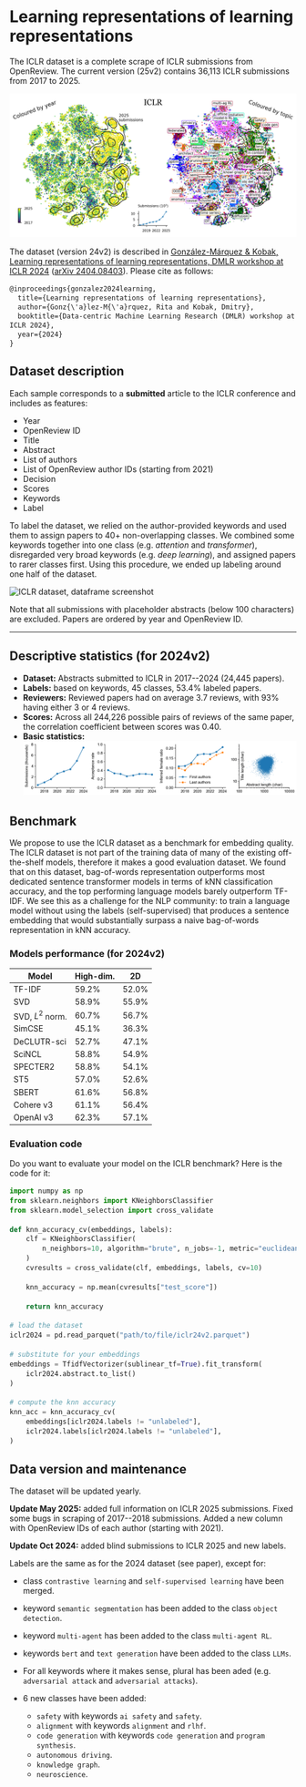 # Learning representations of learning representations

The ICLR dataset is a complete scrape of ICLR submissions from OpenReview. The current version (25v2) contains 36,113 ICLR submissions from 2017 to 2025.

![ICLR dataset, SBERT embedding](/results/figures/iclr2025v2/embedding.png)

The dataset (version 24v2) is described in [González-Márquez & Kobak, Learning representations of learning representations, DMLR workshop at ICLR 2024](https://openreview.net/forum?id=2OObXL3AaZ) ([arXiv 2404.08403](https://arxiv.org/abs/2404.08403)). Please cite as follows:

```
@inproceedings{gonzalez2024learning,
  title={Learning representations of learning representations},
  author={Gonz{\'a}lez-M{\'a}rquez, Rita and Kobak, Dmitry},
  booktitle={Data-centric Machine Learning Research (DMLR) workshop at ICLR 2024},
  year={2024}
}
```

## Dataset description
Each sample corresponds to a **submitted** article to the ICLR conference and includes as features:
-  Year
-  OpenReview ID
-  Title
-  Abstract
-  List of authors
-  List of OpenReview author IDs (starting from 2021)
-  Decision
-  Scores
-  Keywords
-  Label
  
To label the dataset, we relied on the author-provided keywords and used them to assign papers to 40+ non-overlapping classes. We combined some keywords together into one class (e.g. *attention* and *transformer*), disregarded very broad keywords (e.g. *deep learning*), and assigned papers to rarer classes first. Using this procedure, we ended up labeling around one half of the dataset.

![ICLR dataset, dataframe screenshot](https://github.com/user-attachments/assets/4d5259d3-13db-44ca-91d5-2e0d3b9ba59c)

Note that all submissions with placeholder abstracts (below 100 characters) are excluded. Papers are ordered by year and OpenReview ID.

-------------------------------

## Descriptive statistics (for 2024v2)
- **Dataset:** Abstracts submitted to ICLR in 2017--2024 (24,445 papers).
- **Labels:** based on keywords, 45 classes, 53.4% labeled papers.
- **Reviewers:** Reviewed papers had on average 3.7 reviews, with 93% having either 3 or 4 reviews.
- **Scores:** Across all 244,226 possible pairs of reviews of the same paper, the correlation coefficient between scores was 0.40.
- **Basic statistics:**
![ICLR dataset, summary statistics](/results/figures/summary-stats.png)

## Benchmark
We propose to use the ICLR dataset as a benchmark for embedding quality. The ICLR dataset is not part of the training data of many of the existing off-the-shelf models, therefore it makes a good evaluation dataset. 
We found that on this dataset, bag-of-words representation outperforms most dedicated sentence transformer models in terms of kNN classification accuracy, and the top performing language models barely outperform TF-IDF. We
see this as a challenge for the NLP community: to train a language model without using the labels (self-supervised) that produces a sentence embedding that would substantially surpass a naive bag-of-words representation in kNN accuracy.

### Models performance (for 2024v2)

| **Model**        | **High-dim.** | **2D** |
|------------------|---------------|--------|
| TF-IDF           | 59.2%         | 52.0%  |
| SVD              | 58.9%         | 55.9%  |
| SVD, $L^2$ norm. | 60.7%         | 56.7%  |
| SimCSE           | 45.1%         | 36.3%  |
| DeCLUTR-sci      | 52.7%         | 47.1%  |
| SciNCL           | 58.8%         | 54.9%  |
| SPECTER2         | 58.8%         | 54.1%  |
| ST5              | 57.0%         | 52.6%  |
| SBERT            | 61.6%         | 56.8%  |
| Cohere v3        | 61.1%         | 56.4%  |
| OpenAI v3        | 62.3%         | 57.1%  |

### Evaluation code

Do you want to evaluate your model on the ICLR benchmark? Here is the code for it:

```python
import numpy as np
from sklearn.neighbors import KNeighborsClassifier
from sklearn.model_selection import cross_validate

def knn_accuracy_cv(embeddings, labels):
    clf = KNeighborsClassifier(
        n_neighbors=10, algorithm="brute", n_jobs=-1, metric="euclidean"
    )
    cvresults = cross_validate(clf, embeddings, labels, cv=10)

    knn_accuracy = np.mean(cvresults["test_score"])

    return knn_accuracy

# load the dataset
iclr2024 = pd.read_parquet("path/to/file/iclr24v2.parquet")

# substitute for your embeddings
embeddings = TfidfVectorizer(sublinear_tf=True).fit_transform(
    iclr2024.abstract.to_list()
)

# compute the knn accuracy
knn_acc = knn_accuracy_cv(
    embeddings[iclr2024.labels != "unlabeled"],
    iclr2024.labels[iclr2024.labels != "unlabeled"],
)
```

## Data version and maintenance
The dataset will be updated yearly.

**Update May 2025:** added full information on ICLR 2025 submissions. Fixed some bugs in scraping of 2017--2018 submissions. Added a new column with OpenReview IDs of each author (starting with 2021).

**Update Oct 2024:** added blind submissions to ICLR 2025 and new labels.

Labels are the same as for the 2024 dataset (see paper), except for:
 
- class `contrastive learning` and `self-supervised learning` have been merged.
 
- keyword `semantic segmentation` has been added to the class `object detection`.
 
- keyword `multi-agent` has been added to the class `multi-agent RL`.
 
- keywords `bert` and `text generation` have been added to the class `LLMs`.
 
- For all keywords where it makes sense, plural has been aded (e.g. `adversarial attack` and `adversarial attacks`).

- 6 new classes have been added:
  - `safety` with keywords `ai safety` and `safety`.
  - `alignment` with keywords `alignment` and `rlhf`.
  - `code generation` with keywords `code generation` and `program synthesis`.
  - `autonomous driving`.
  - `knowledge graph`.
  - `neuroscience`.


